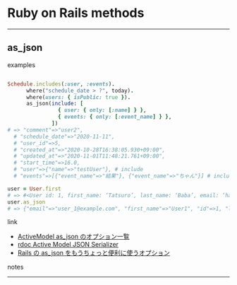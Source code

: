 # Ruby on Rails methods

---

## as_json

examples

```ruby

Schedule.includes(:user, :events).
      where("schedule_date > ?", today).
      where(users: { isPublic: true }).
      as_json(include: [
                { user: { only: [:name] } },
                { events: { only: [:event_name] } },
              ])
# => "comment"=>"user2",
  # "schedule_date"=>"2020-11-11",
  # "user_id"=>5,
  # "created_at"=>"2020-10-28T16:38:05.930+09:00",
  # "updated_at"=>"2020-11-01T11:48:21.761+09:00",
  # "start_time"=>16.0,
  # "user"=>{"name"=>"testUser"}, # include
  # "events"=>[{"event_name"=>"結果"}, {"event_name"=>"ちゃん"}] # include
```

```ruby
user = User.first
# => #<User id: 1, first_name: ‘Tatsuro’, last_name: ‘Baba’, email: ‘harakirisoul@gmail.com’>
user.as_json
# => {"email"=>"user_1@example.com", "first_name"=>"User1", "id"=>1, "last_name"=>"USER1"}
```

link

- [ActiveModel as_json のオプション一覧](https://qiita.com/tmak_tsukamoto/items/b45cdc3ad6a0607534cb)
- [rdoc Active Model JSON Serializer](https://api.rubyonrails.org/classes/ActiveModel/Serializers/JSON.html#method-i-as_json)
- [Rails の as_json をもうちょっと便利に使うオプション](https://qiita.com/tbaba/items/ea44025b056f708ab0b4)

notes

---
